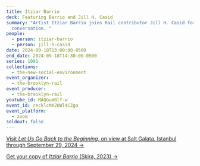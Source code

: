 ```yaml
---
title: Itziar Barrio
deck: Featuring Barrio and Jill H. Casid
summary: "Artist Itziar Barrio joins Rail contributor Jill H. Casid for a
  conversation. "
people:
  - person: itziar-barrio
  - person: jill-h-casid
date: 2024-09-18T13:00:00-0500
end_date: 2024-09-18T14:30:00-0500
series: 1091
collections:
  - the-new-social-environment
event_organizer:
  - the-brooklyn-rail
event_producer:
  - the-brooklyn-rail
youtube_id: MAQGumBlf-w
event_id: recklcMX2UWl4CZga
event_platform:
  - zoom
soldout: false
---
```

[V﻿isit *Let Us Go Back to the Beginning*, on view at Salt Galata, Istanbul through September 29, 2024 →](https://saltonline.org/en/2735/exhibition-let-us-go-back-to-the-beginning)

[G﻿et your copy of *Itziar Barrio* (Skira, 2023) →](https://www.artbook.com/9788857249995.html)